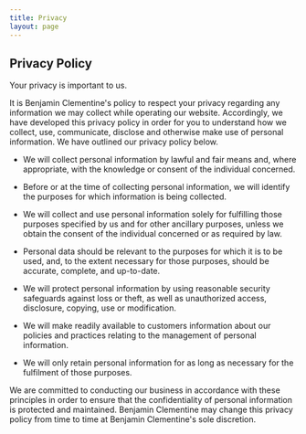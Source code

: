 ```yaml
---
title: Privacy
layout: page
---
```


## Privacy Policy

Your privacy is important to us.

It is Benjamin Clementine's policy to respect your privacy regarding any information we may collect while operating our website. Accordingly, we have developed this privacy policy in order for you to understand how we collect, use, communicate, disclose and otherwise make use of personal information. We have outlined our privacy policy below.

* We will collect personal information by lawful and fair means and, where appropriate, with the knowledge or consent of the individual concerned.

* Before or at the time of collecting personal information, we will identify the purposes for which information is being collected.

* We will collect and use personal information solely for fulfilling those purposes specified by us and for other ancillary purposes, unless we obtain the consent of the individual concerned or as required by law.

* Personal data should be relevant to the purposes for which it is to be used, and, to the extent necessary for those purposes, should be accurate, complete, and up-to-date.

* We will protect personal information by using reasonable security safeguards against loss or theft, as well as unauthorized access, disclosure, copying, use or modification.

* We will make readily available to customers information about our policies and practices relating to the management of personal information.

* We will only retain personal information for as long as necessary for the fulfilment of those purposes.

We are committed to conducting our business in accordance with these principles in order to ensure that the confidentiality of personal information is protected and maintained. Benjamin Clementine may change this privacy policy from time to time at Benjamin Clementine's sole discretion.
